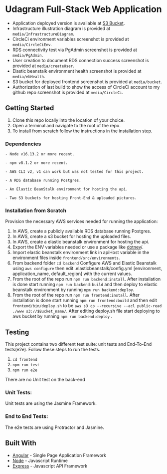 # Udagram Full-Stack Web Application

- Application deployed version is available at [S3 Bucket](http://pipelineprojectbucket.s3-website-us-east-1.amazonaws.com).
- Infrastructure illustration diagram is provided at  `media/InfrastructureDiagram`.
- CircleCi environment variables screenshot is provided at `media/CircleCiEnv`.
- RDS connectivity test via PgAdmin screenshot is provided at `media/PgAdmin`.
- User creation to document RDS connection success screenshot is provided at `media/createUser`.
- Elastic beanstalk environment health screenshot is provided at `media/ebHealth`.
- S3 bucket for deployed frontend screenshot is provided at `media/bucket`.
- Authorization of last build to show the access of CircleCi account to my github repo screenshot is provided at `media/CircleCi`.

## Getting Started

1. Clone this repo locally into the location of your choice.
1. Open a terminal and navigate to the root of the repo.
1. To install from scratch follow the instructions in the installation step.


### Dependencies

```
- Node v16.13.2 or more recent.

- npm v8.1.2 or more recent.

- AWS CLI v2, v1 can work but was not tested for this project.

- A RDS database running Postgres.

- An Elastic BeanStalk environment for hosting the api.

- Two S3 buckets for hosting Front-End & uploaded pictures.

```

### Installation from Scratch

Provision the necessary AWS services needed for running the application:

1. In AWS, create a publicly available RDS database running Postgres.
1. In AWS, create a s3 bucket for hosting the uploaded files.
1. In AWS, create a elastic beanstalk environment for hosting the api.
1. Export the ENV variables needed or use a package like [dotnev](https://www.npmjs.com/package/dotenv)/.
1. Import elastic beanstalk environment link in apiHost variable in the environment files inside `frontend/src/environments`.
1. From backend folder `cd backend` Configure AWS and Elastic Beanstalk using `aws configure` then edit .elasticbeanstalk/config.yml [environment, application_name, default_region] with the current values.
1. From the root of the repo run `npm run backend:install`. After installation is done start running `npm run backend:build` and then deploy to elastic beanstalk environment by running `npm run backend:deploy`.
1. From the root of the repo run `npm run frontend:install`. After installation is done start running `npm run frontend:build` and then edit `frontend/bin/deploy.sh` to be `aws s3 cp --recursive --acl public-read ./www s3://$Bucket_name/`. After editing deploy.sh file start deploying to aws bucket by running `npm run backend:deploy` .

## Testing

This project contains two different test suite: unit tests and End-To-End tests(e2e). Follow these steps to run the tests.

1. `cd frontend`
1. `npm run test`
1. `npm run e2e`

There are no Unit test on the back-end

### Unit Tests:

Unit tests are using the Jasmine Framework.

### End to End Tests:

The e2e tests are using Protractor and Jasmine.

## Built With

- [Angular](https://angular.io/) - Single Page Application Framework
- [Node](https://nodejs.org) - Javascript Runtime
- [Express](https://expressjs.com/) - Javascript API Framework

